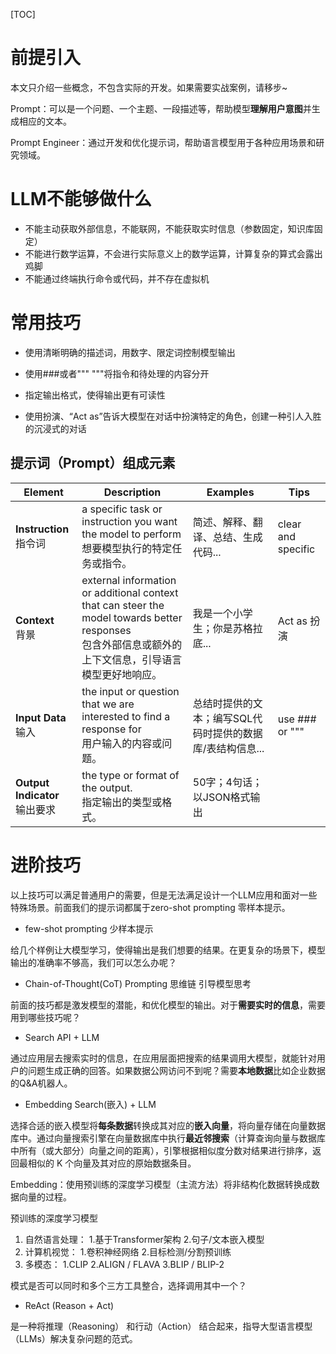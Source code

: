 [TOC]

# 前提引入

本文只介绍一些概念，不包含实际的开发。如果需要实战案例，请移步~

Prompt：可以是一个问题、一个主题、一段描述等，帮助模型**理解用户意图**并生成相应的文本。

Prompt Engineer：通过开发和优化提示词，帮助语言模型用于各种应用场景和研究领域。

# LLM不能够做什么

- 不能主动获取外部信息，不能联网，不能获取实时信息（参数固定，知识库固定）
- 不能进行数学运算，不会进行实际意义上的数学运算，计算复杂的算式会露出鸡脚
- 不能通过终端执行命令或代码，并不存在虚拟机

# 常用技巧

- 使用清晰明确的描述词，用数字、限定词控制模型输出

- 使用###或者""" """将指令和待处理的内容分开
- 指定输出格式，使得输出更有可读性
- 使用扮演、“Act as”告诉大模型在对话中扮演特定的角色，创建一种引人入胜的沉浸式的对话

## 提示词（Prompt）组成元素

| Element                          | Description                                                  | Examples                                                  | Tips               |
| -------------------------------- | ------------------------------------------------------------ | --------------------------------------------------------- | ------------------ |
| **Instruction**<br>指令词        | a specific task or instruction you want the model to perform<br>想要模型执行的特定任务或指令。 | 简述、解释、翻译、总结、生成代码...                       | clear and specific |
| **Context**<br>背景              | external information or additional context that can steer the model towards better responses<br>包含外部信息或额外的上下文信息，引导语言模型更好地响应。 | 我是一个小学生；你是苏格拉底...                           | Act as 扮演        |
| **Input Data**<br>输入           | the input or question that we are interested to find a response for<br>用户输入的内容或问题。 | 总结时提供的文本；编写SQL代码时提供的数据库/表结构信息... | use ### or """     |
| **Output Indicator**<br>输出要求 | the type or format of the output.<br>指定输出的类型或格式。  | 50字；4句话；以JSON格式输出                               |                    |

# 进阶技巧

以上技巧可以满足普通用户的需要，但是无法满足设计一个LLM应用和面对一些特殊场景。前面我们的提示词都属于zero-shot prompting 零样本提示。

* few-shot prompting 少样本提示

给几个样例让大模型学习，使得输出是我们想要的结果。在更复杂的场景下，模型输出的准确率不够高，我们可以怎么办呢？

- Chain-of-Thought(CoT) Prompting 思维链 引导模型思考

前面的技巧都是激发模型的潜能，和优化模型的输出。对于**需要实时的信息**，需要用到哪些技巧呢？

- Search API +  LLM

通过应用层去搜索实时的信息，在应用层面把搜索的结果调用大模型，就能针对用户的问题生成正确的回答。如果数据公网访问不到呢？需要**本地数据**比如企业数据的Q&A机器人。

- Embedding Search(嵌入) + LLM

选择合适的嵌入模型将**每条数据**转换成其对应的**嵌入向量**，将向量存储在向量数据库中。通过向量搜索引擎在向量数据库中执行**最近邻搜索**（计算查询向量与数据库中所有（或大部分）向量之间的距离），引擎根据相似度分数对结果进行排序，返回最相似的 K 个向量及其对应的原始数据条目。

Embedding：使用预训练的深度学习模型（主流方法）将非结构化数据转换成数据向量的过程。

预训练的深度学习模型

1. 自然语言处理： 1.基于Transformer架构 2.句子/文本嵌入模型
2. 计算机视觉： 1.卷积神经网络 2.目标检测/分割预训练
3. 多模态： 1.CLIP 2.ALIGN / FLAVA 3.BLIP / BLIP-2

模式是否可以同时和多个三方工具整合，选择调用其中一个？

- ReAct (Reason + Act)

 是一种将推理（Reasoning） 和行动（Action） 结合起来，指导大型语言模型（LLMs）解决复杂问题的范式。




